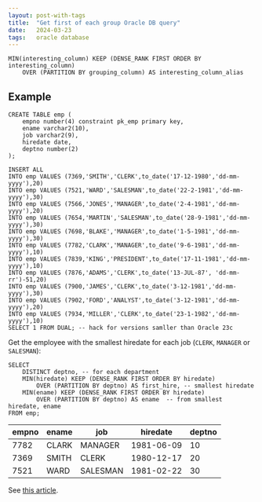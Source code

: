 ```yaml
---
layout: post-with-tags
title:  "Get first of each group Oracle DB query"
date:   2024-03-23
tags:   oracle database
---
```


```plsql
MIN(interesting_column) KEEP (DENSE_RANK FIRST ORDER BY interesting_column)
	OVER (PARTITION BY grouping_column) AS interesting_column_alias
```

## Example

```plsql
CREATE TABLE emp (  
	empno number(4) constraint pk_emp primary key,
	ename varchar2(10),
	job varchar2(9),
	hiredate date, 
	deptno number(2)
);
  
INSERT ALL  
INTO emp VALUES (7369,'SMITH','CLERK',to_date('17-12-1980','dd-mm-yyyy'),20)  
INTO emp VALUES (7521,'WARD','SALESMAN',to_date('22-2-1981','dd-mm-yyyy'),30)  
INTO emp VALUES (7566,'JONES','MANAGER',to_date('2-4-1981','dd-mm-yyyy'),20)  
INTO emp VALUES (7654,'MARTIN','SALESMAN',to_date('28-9-1981','dd-mm-yyyy'),30)  
INTO emp VALUES (7698,'BLAKE','MANAGER',to_date('1-5-1981','dd-mm-yyyy'),30)  
INTO emp VALUES (7782,'CLARK','MANAGER',to_date('9-6-1981','dd-mm-yyyy'),10)  
INTO emp VALUES (7839,'KING','PRESIDENT',to_date('17-11-1981','dd-mm-yyyy'),10)  
INTO emp VALUES (7876,'ADAMS','CLERK',to_date('13-JUL-87', 'dd-mm-rr')-51,20)  
INTO emp VALUES (7900,'JAMES','CLERK',to_date('3-12-1981','dd-mm-yyyy'),30)  
INTO emp VALUES (7902,'FORD','ANALYST',to_date('3-12-1981','dd-mm-yyyy'),20)  
INTO emp VALUES (7934,'MILLER','CLERK',to_date('23-1-1982','dd-mm-yyyy'),10)  
SELECT 1 FROM DUAL; -- hack for versions samller than Oracle 23c
```

Get the employee with the smallest hiredate for each job (`CLERK`, `MANAGER` or `SALESMAN`):


```plsql
SELECT  
	DISTINCT deptno, -- for each department 
	MIN(hiredate) KEEP (DENSE_RANK FIRST ORDER BY hiredate)
		OVER (PARTITION BY deptno) AS first_hire, -- smallest hiredate
	MIN(ename) KEEP (DENSE_RANK FIRST ORDER BY hiredate)
		OVER (PARTITION BY deptno) AS ename  -- from smallest hiredate, ename
FROM emp;
```

| empno | ename | job | hiredate | deptno |
| ---- | ---- | ---- | ---- | ---- |
| 7782 | CLARK | MANAGER | 1981-06-09 | 10 |
| 7369 | SMITH | CLERK | 1980-12-17 | 20 |
| 7521 | WARD | SALESMAN | 1981-02-22 | 30 |

See [this article](https://oracle-base.com/articles/misc/first-and-last-analytic-functions).
